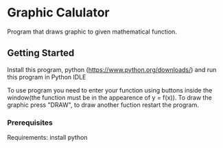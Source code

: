 # Graphic Calulator

Program that draws graphic to given mathematical function.

## Getting Started

Install this program, python (https://www.python.org/downloads/) and run this program in Python IDLE

To use program you need to enter your function using buttons inside the window(the function must be in the appearence of y = f(x)). To draw the graphic press "DRAW", to draw another fuction restart the program.

### Prerequisites

Requirements: install python